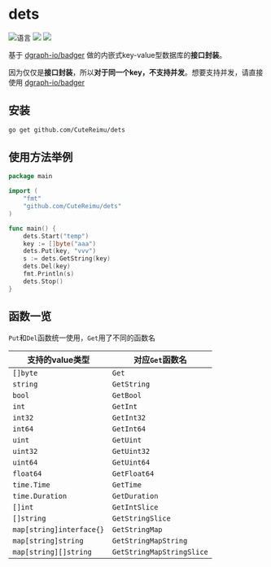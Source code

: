 # dets

![](https://img.shields.io/github/languages/top/CuteReimu/dets "语言")
[![](https://img.shields.io/github/workflow/status/CuteReimu/dets/Go)](https://github.com/CuteReimu/dets/actions/workflows/golangci-lint.yml "代码分析")
[![](https://img.shields.io/github/license/CuteReimu/dets)](https://github.com/CuteReimu/dets/blob/master/LICENSE "许可协议")

基于 [dgraph-io/badger](https://github.com/dgraph-io/badger) 做的内嵌式key-value型数据库的**接口封装**。

因为仅仅是**接口封装**，所以**对于同一个key，不支持并发**。想要支持并发，请直接使用 [dgraph-io/badger](https://github.com/dgraph-io/badger)

## 安装

```bash
go get github.com/CuteReimu/dets
```

## 使用方法举例

```go
package main

import (
    "fmt"
    "github.com/CuteReimu/dets"
)

func main() {
    dets.Start("temp")
    key := []byte("aaa")
    dets.Put(key, "vvv")
    s := dets.GetString(key)
    dets.Del(key)
    fmt.Println(s)
    dets.Stop()
}
```

## 函数一览

`Put`和`Del`函数统一使用，`Get`用了不同的函数名

| 支持的value类型               | 对应`Get`函数名                | 
|--------------------------|---------------------------|
| `[]byte`                 | `Get`                     |
| `string`                 | `GetString`               |
| `bool`                   | `GetBool`                 |
| `int`                    | `GetInt`                  |
| `int32`                  | `GetInt32`                |
| `int64`                  | `GetInt64`                |
| `uint`                   | `GetUint`                 |
| `uint32`                 | `GetUint32`               |
| `uint64`                 | `GetUint64`               |
| `float64`                | `GetFloat64`              |
| `time.Time`              | `GetTime`                 |
| `time.Duration`          | `GetDuration`             |
| `[]int`                  | `GetIntSlice`             |
| `[]string`               | `GetStringSlice`          |
| `map[string]interface{}` | `GetStringMap`            |
| `map[string]string`      | `GetStringMapString`      |
| `map[string][]string`    | `GetStringMapStringSlice` |
